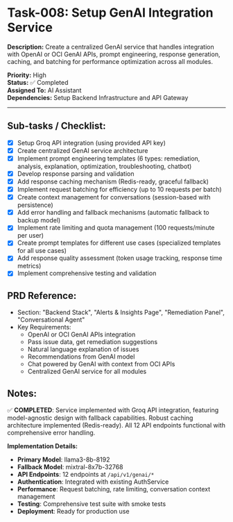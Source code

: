 # Task-008: Setup GenAI Integration Service

**Description:**
Create a centralized GenAI service that handles integration with OpenAI or OCI GenAI APIs, prompt engineering, response generation, caching, and batching for performance optimization across all modules.

**Priority:** High  
**Status:** ✅ Completed  
**Assigned To:** AI Assistant  
**Dependencies:** Setup Backend Infrastructure and API Gateway

---

## Sub-tasks / Checklist:
- [x] Setup Groq API integration (using provided API key)
- [x] Create centralized GenAI service architecture
- [x] Implement prompt engineering templates (6 types: remediation, analysis, explanation, optimization, troubleshooting, chatbot)
- [x] Develop response parsing and validation
- [x] Add response caching mechanism (Redis-ready, graceful fallback)
- [x] Implement request batching for efficiency (up to 10 requests per batch)
- [x] Create context management for conversations (session-based with persistence)
- [x] Add error handling and fallback mechanisms (automatic fallback to backup model)
- [x] Implement rate limiting and quota management (100 requests/minute per user)
- [x] Create prompt templates for different use cases (specialized templates for all use cases)
- [x] Add response quality assessment (token usage tracking, response time metrics)
- [x] Implement comprehensive testing and validation

## PRD Reference:
* Section: "Backend Stack", "Alerts & Insights Page", "Remediation Panel", "Conversational Agent"
* Key Requirements:
    * OpenAI or OCI GenAI APIs integration
    * Pass issue data, get remediation suggestions
    * Natural language explanation of issues
    * Recommendations from GenAI model
    * Chat powered by GenAI with context from OCI APIs
    * Centralized GenAI service for all modules

## Notes:
✅ **COMPLETED**: Service implemented with Groq API integration, featuring model-agnostic design with fallback capabilities. Robust caching architecture implemented (Redis-ready). All 12 API endpoints functional with comprehensive error handling.

**Implementation Details:**
- **Primary Model**: llama3-8b-8192
- **Fallback Model**: mixtral-8x7b-32768
- **API Endpoints**: 12 endpoints at `/api/v1/genai/*`
- **Authentication**: Integrated with existing AuthService
- **Performance**: Request batching, rate limiting, conversation context management
- **Testing**: Comprehensive test suite with smoke tests
- **Deployment**: Ready for production use 